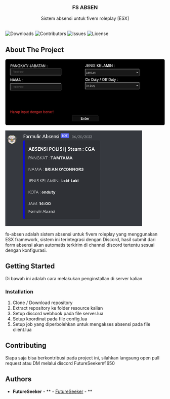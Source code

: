 <br/>
<p align="center">
  <h3 align="center">FS ABSEN</h3>

  <p align="center">
    Sistem absensi untuk fivem roleplay [ESX]
    <br/>
    <br/>
  </p>
</p>

![Downloads](https://img.shields.io/github/downloads/futureseeker666/fs-absen/total) ![Contributors](https://img.shields.io/github/contributors/futureseeker666/fs-absen?color=dark-green) ![Issues](https://img.shields.io/github/issues/futureseeker666/fs-absen) ![License](https://img.shields.io/github/license/futureseeker666/fs-absen) 

## About The Project

![Screen Shot](https://github.com/FutureSeeker666/fs-absen/blob/main/preview1.png?raw=true)

![Screen Shot](https://github.com/FutureSeeker666/fs-absen/blob/main/preview2.png?raw=true)

fs-absen adalah sistem absensi untuk fivem roleplay yang menggunakan ESX framework, sistem ini terintegrasi dengan Discord, hasil submit dari form absensi akan automatis terkirim di channel discord tertentu sesuai dengan konfigurasi.

## Getting Started

Di bawah ini adalah cara melakukan penginstallan di server kalian

### Installation

1. Clone / Download repository
2. Extract repository ke folder resource kalian 
3. Setup discord webhook pada file server.lua
4. Setup koordinat pada file config.lua
5. Setup job yang diperbolehkan untuk mengakses absensi pada file client.lua


## Contributing

Siapa saja bisa berkontribusi pada project ini, silahkan langsung open pull request atau DM melalui discord FutureSeeker#1650


## Authors

* **FutureSeeker** - ** - [FutureSeeker](https://github.com/FutureSeeker666/) - **
